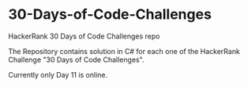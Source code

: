 # 30-Days-of-Code-Challenges
HackerRank 30 Days of Code Challenges repo

The Repository contains solution in C# for each one of the HackerRank Challenge "30 Days of Code Challenges".


Currently only Day 11 is online.
